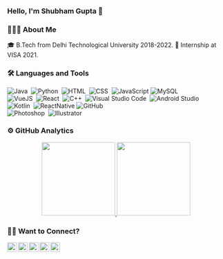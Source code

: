 ### **Hello, I'm Shubham Gupta** 👋

### 👨🏻‍💻 About Me
🎓 B.Tech from Delhi Technological University 2018-2022.
🏢 Internship at VISA 2021.



### 🛠 Languages and Tools
![Java](https://img.shields.io/badge/-Java8-05122A?style=flat&logo=java&logoColor=007396)&nbsp;
![Python](https://img.shields.io/badge/-Python-05122A?style=flat&logo=python&logoColor=3776AB)&nbsp;
![HTML](https://img.shields.io/badge/-HTML-05122A?style=flat&logo=HTML5)&nbsp;
![CSS](https://img.shields.io/badge/-CSS-05122A?style=flat&logo=CSS3&logoColor=1572B6)&nbsp;
![JavaScript](https://img.shields.io/badge/-javascript-05122A?style=flat&logo=javascript)
![MySQL](https://img.shields.io/badge/-MySQL-05122A?style=flat&logo=mysql&logoColor=4479A1)\
![VueJS](https://img.shields.io/badge/-Vue-05122A?style=flat&logo=vue.js&logoColor=4FC08D)&nbsp;
![React](https://img.shields.io/badge/-React-05122A?style=flat&logo=React&logoColor=42A5F5)&nbsp;
![C++](https://img.shields.io/badge/-C++-05122A?style=flat&logo=C%2B%2B&logoColor=00599C)&nbsp;
![Visual Studio Code](https://img.shields.io/badge/-Visual%20Studio%20Code-05122A?style=flat&logo=visual-studio-code&logoColor=007ACC)&nbsp;
![Android Studio](https://img.shields.io/badge/-Android_Studio-05122A?style=flat&logo=android-studio&logoColor=a4c639)\
![Kotlin](https://img.shields.io/badge/-Kotlin-05122A?style=flat&logo=kotlin&logoColor=0095D5)&nbsp;
![ReactNative](https://img.shields.io/badge/-ReactNative-05122A?style=flat&logo=nativescript&logoColor=3655FF)
![GitHub](https://img.shields.io/badge/-GitHub-05122A?style=flat&logo=github)&nbsp;\
![Photoshop](https://img.shields.io/badge/-Photoshop-05122A?style=flat&logo=adobe-photoshop)&nbsp;
![Illustrator](https://img.shields.io/badge/-Illustrator-05122A?style=flat&logo=adobe-illustrator)&nbsp;


### ⚙️ GitHub Analytics
<p align="center">
<a href="https://github.com/shankygupta79">
  <img height="170em" src="https://github-readme-stats-eight-theta.vercel.app/api?username=shankygupta79&show_icons=true&theme=algolia&include_all_commits=true&count_private=true"/>
  <img height="170em" src="https://github-readme-stats-eight-theta.vercel.app/api/top-langs/?username=shankygupta79&layout=compact&langs_count=8&theme=algolia"/>
</a>
</p>

### 🤝🏻 Want to Connect?
<p align="center">
<a href="https://twitter.com/ShubhamGuptaYO">
  <img align="left" alt="Hemang's Twitter" width="22px" src="https://www.flaticon.com/svg/static/icons/svg/1409/1409937.svg" />
</a>
<a href="https://www.linkedin.com/in/shubham-gupta-8a8a5045/">
  <img align="left" alt="Hemang's LinkedIn" width="22px" src="https://www.flaticon.com/svg/static/icons/svg/1409/1409945.svg" />
</a>
<a href="https://github.com/shankygupta79">
  <img align="left" alt="Hemang's GitHub" width="22px" src="https://www.flaticon.com/svg/static/icons/svg/270/270798.svg" />
</a>
<a href="https://www.instagram.com/yoyo_shubhamg/">
  <img align="left" alt="Hemang's Instagram" width="22px" src="https://www.flaticon.com/svg/static/icons/svg/1409/1409946.svg" />
</a>
<a href="https://www.facebook.com/people/Shubham-Gupta/100008501911761/">
  <img align="left" alt="Hemang's Facebook" width="22px" src="https://www.flaticon.com/svg/static/icons/svg/1409/1409943.svg"  class="white" />
</a>
<!--
**shankygupta79/shankygupta79** is a ✨ _special_ ✨ repository because its `README.md` (this file) appears on your GitHub profile.

Here are some ideas to get you started:

- 🔭 I’m currently working on ...
- 🌱 I’m currently learning ...
- 👯 I’m looking to collaborate on ...
- 🤔 I’m looking for help with ...
- 💬 Ask me about ...
- 📫 How to reach me: ...
- 😄 Pronouns: ...
- ⚡ Fun fact: ...
-->
